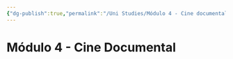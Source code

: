 ```yaml
---
{"dg-publish":true,"permalink":"/Uni Studies/Módulo 4 - Cine documental/","title":"Módulo 4 - Cine documental","tags":["Contexto/Universidad",""],"updated":"2023-09-26T21:26:32.296-05:00"}
---
```



# Módulo 4 - Cine Documental
